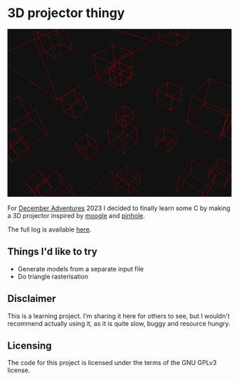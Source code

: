 # 3D projector thingy

![](image.jpg)

For [December Adventures](https://eli.li/december-adventure) 2023 I decided to finally learn some C by making a 3D projector inspired by [moogle](https://wiki.xxiivv.com/site/moogle.html) and [pinhole](https://git.sr.ht/~bellinitte/pinhole).

The full log is available [here](https://ghettobastler.com/december_adventure_2023.html).

## Things I'd like to try

- Generate models from a separate input file
- Do triangle rasterisation

## Disclaimer

This is a learning project. I'm sharing it here for others to see, but I wouldn't recommend actually using it, as it is quite slow, buggy and resource hungry.

## Licensing

The code for this project is licensed under the terms of the GNU GPLv3 license.
